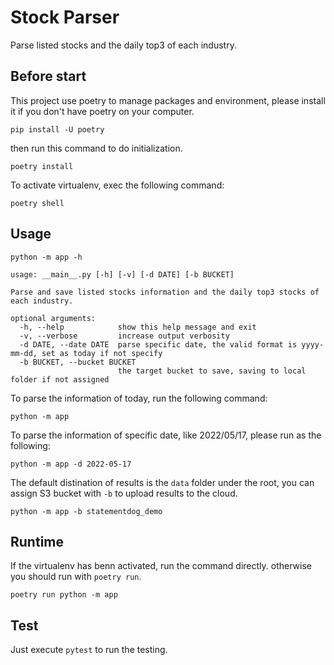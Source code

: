 # Stock Parser

Parse listed stocks and the daily top3 of each industry.

## Before start

This project use poetry to manage packages and environment, please install it if you don't have poetry on your computer.

```
pip install -U poetry
```

then run this command to do initialization.

```
poetry install
```

To activate virtualenv, exec the following command:

```
poetry shell
```

## Usage

```
python -m app -h
```

```
usage: __main__.py [-h] [-v] [-d DATE] [-b BUCKET]

Parse and save listed stocks information and the daily top3 stocks of each industry.

optional arguments:
  -h, --help            show this help message and exit
  -v, --verbose         increase output verbosity
  -d DATE, --date DATE  parse specific date, the valid format is yyyy-mm-dd, set as today if not specify
  -b BUCKET, --bucket BUCKET
                        the target bucket to save, saving to local folder if not assigned
```

To parse the information of today, run the following command:

```
python -m app
```

To parse the information of specific date, like 2022/05/17, please run as the following:

```
python -m app -d 2022-05-17
```

The default distination of results is the `data` folder under the root, you can assign S3 bucket with `-b` to upload results to the cloud.

```
python -m app -b statementdog_demo
```

## Runtime

If the virtualenv has benn activated, run the command directly. otherwise you should run with `poetry run`.

```
poetry run python -m app
```

## Test

Just execute `pytest` to run the testing.